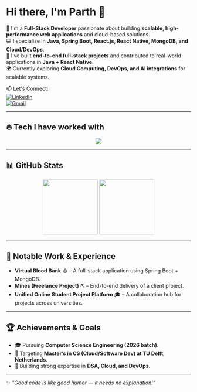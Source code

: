 # Hi there, I'm Parth 👋

🎯 I'm a **Full-Stack Developer** passionate about building **scalable, high-performance web applications** and cloud-based solutions.  
💻 I specialize in **Java, Spring Boot, React.js, React Native, MongoDB, and Cloud/DevOps**.  
🚀 I’ve built **end-to-end full-stack projects** and contributed to real-world applications in **Java + React Native**.  
🌍 Currently exploring **Cloud Computing, DevOps, and AI integrations** for scalable systems.  

📫 Let's Connect:  
[![LinkedIn](https://img.shields.io/badge/LinkedIn-blue?logo=linkedin&logoColor=white)](https://www.linkedin.com/in/parth11-c)  
[![Gmail](https://img.shields.io/badge/Gmail-red?logo=gmail&logoColor=white)](mailto:your-email@gmail.com)

---

## 🔥 Tech I have worked with

<p align="center">
<img src="https://skillicons.dev/icons?i=java,spring,react,reactnative,nodejs,express,mongodb,git,github,aws,docker,kubernetes,ts,js,html,css,tailwind,cpp,python,postman&perline=10" />
</p>

---

## 📊 GitHub Stats

<p align="center">
  <img height="150" src="https://github-readme-stats.vercel.app/api?username=parth11-c&show_icons=true&theme=radical" />
  <img height="150" src="https://github-readme-stats.vercel.app/api/top-langs/?username=parth11-c&layout=compact&theme=radical" />
</p>

---

## 🚀 Notable Work & Experience
- **Virtual Blood Bank** 🩸 – A full-stack application using Spring Boot + MongoDB.  
- **Mines (Freelance Project)** ⛏ – End-to-end delivery of a client project.  
- **Unified Online Student Project Platform** 🎓 – A collaboration hub for projects across universities.  

---

## 🏆 Achievements & Goals
- 🎓 Pursuing **Computer Science Engineering (2026 batch)**.  
- 📌 Targeting **Master’s in CS (Cloud/Software Dev) at TU Delft, Netherlands**.  
- 🌟 Building strong expertise in **DSA, Cloud, and DevOps**.  

---

✨ *"Good code is like good humor — it needs no explanation!"*  
